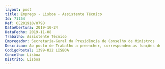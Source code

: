 ```yaml
--- 
layout: post
title: Emprego - Lisboa - Assistente Técnico
Id: 71154
Ref: OE201910/0798
DataAbertura: 2019-10-24
DataFecho: 2019-11-08
Trabalho: Assistente Técnico
Empregador: Secretaria-Geral da Presidência de Conselho de Ministros
Descricao: Ao posto de Trabalho a preencher, correspondem as funções de gestor.O gestor integra funcionalmente a área financeira, i.e. a Direção de Serviços Financeiros e de Contabilidade e tem como missão conhecer e acompanhar os gabinetes e entidades à sua gestão, assumindo se como a primeira linha de contacto com os interlocutores operacionais das respetivas entidades, garantindo todos os registos contabilísticos em sistema.Para o efeito, é expectável que o gestor conheça não apenas a realidade orçamental, a todo o momento, das entidades à sua gestão, mas também os respetivos documentos previsionais e estratégicos de modo a compreender e acomodar as especificidades das entidades e gabinetes ao seu cuidado.De igual modo, em estreita articulação com o responsável da equipa que integra, o gestor é o primeiro responsável por garantir a celeridade, tempestividade e correção dos registos orçamentais. Para o efeito, assumem particular relevância o tempo de emissão dos cabimentos, o tempo de registo e pagamento de faturas, a preparação e negociação das propostas de alteração orçamental e a produção de informação de suporte ao acompanhamento dos respetivos orçamentos, enquanto fatores chave da satisfação das entidades apoiadas e consequentemente do sucesso do modelo de serviços partilhados da Presidência do Conselho de Ministros.Por último, na qualidade de primeiros conhecedores da realidade operacional e dos respetivos pontos fortes e constrangimentos do modelo em vigor, o gestor assume um papel determinante na construção de soluções de fundo que garantam a evolução dos padrões de desempenho da equipa, bem como o desenho de rotinas e automatismos que permitam verificar ganhos de qualidade de vida dos próprios. O gestor mais do que um executante, é um dinamizador da melhoria contínua dos processos em que intervém.”
CodigoPostal: 1399-022 LISBOA
Concelho: Lisboa
Distrito: Lisboa
--- 
```

